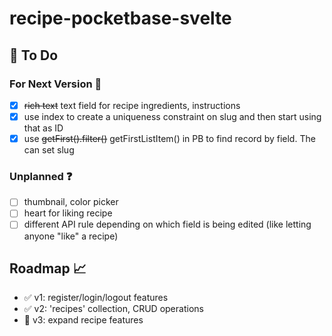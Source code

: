 # recipe-pocketbase-svelte

## :construction: To Do

### For Next Version :rocket:

- [X] ~~rich text~~ text field for recipe ingredients, instructions
- [X] use index to create a uniqueness constraint on slug and then start using that as ID
- [X] use ~~getFirst().filter()~~ getFirstListItem() in PB to find record by field. The can set slug

### Unplanned :question:

- [ ] thumbnail, color picker
- [ ] heart for liking recipe
- [ ] different API rule depending on which field is being edited (like letting anyone "like" a recipe)

## Roadmap :chart_with_upwards_trend:

- :white_check_mark: v1: register/login/logout features
- :white_check_mark: v2: 'recipes' collection, CRUD operations
- :construction: v3: expand recipe features

